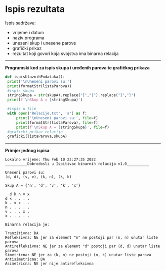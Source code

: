 # Ispis rezultata

Ispis sadržava:
- vrijeme i datum  
- naziv programa   
- uneseni skup i unesene parove  
- grafički prikaz   
- rezultat koji govori koja svojstva ima binarna relacija          
  
 _____________________________________________________________________ 
 **Programski kod za ispis skupa i uređenih parova te grafičkog prikaza**
   ```python
   def ispisUlaznihPodataka():
    print('\nUneseni parovi su:')
    print(formatStr(listaParova))
    #ispis skupa
    stringSkupa = str(skupA).replace("[","{").replace("]","}")
    print(f'\nSkup A = {stringSkupa}')

    #ispis u file
    with open('Relacije.txt', 'a') as f:
        print('\nUneseni parovi su:', file=f)
        print(formatStr(listaParova), file=f)
        print(f'\nSkup A = {stringSkupa}', file=f)
    #graficki prikaz relacije
    graficki(listaParova,skupA)
   ```
  
____________________________________________________________________________  
      
**Primjer jednog ispisa**
```
Lokalno vrijeme: Thu Feb 10 23:27:35 2022
__________Dobrodosli u Ispitivac binarnih relacija v1.0__________

Uneseni parovi su:
(d, d), (v, v), (k, n), (k, k)

Skup A = {'n', 'd', 'v', 'k', 'x'}

  d k n v x  
d x . . . .
k . x x . .
n . . . . .
v . . . x .
x . . . . .

Binarna relacija je:

Tranzitivna: DA
Refleksivna: NE jer za element "n" ne postoji par (n, n) unutar liste parova
Antirefleksivna: NE jer za element "d" postoji par (d, d) unutar liste parova
Simetricna: NE jer za (k, n) ne postoji (n, k) unutar liste parova
Antisimetricna: DA
Asimetricna: NE jer nije antirefleksivna

```

